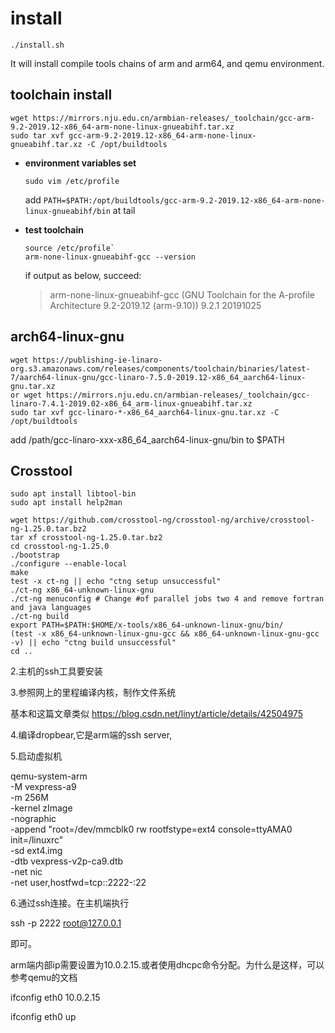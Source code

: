 # install
```
./install.sh
```
It will install compile tools chains of arm and arm64, and qemu environment.

## toolchain install

```shell
wget https://mirrors.nju.edu.cn/armbian-releases/_toolchain/gcc-arm-9.2-2019.12-x86_64-arm-none-linux-gnueabihf.tar.xz
sudo tar xvf gcc-arm-9.2-2019.12-x86_64-arm-none-linux-gnueabihf.tar.xz -C /opt/buildtools
```

- **environment variables set**

  `sudo vim /etc/profile`

  add `PATH=$PATH:/opt/buildtools/gcc-arm-9.2-2019.12-x86_64-arm-none-linux-gnueabihf/bin` at tail

- **test toolchain**

  ```shell
  source /etc/profile`
  arm-none-linux-gnueabihf-gcc --version
  ```

  if output as below, succeed:

  > arm-none-linux-gnueabihf-gcc (GNU Toolchain for the A-profile Architecture 9.2-2019.12 (arm-9.10)) 9.2.1 20191025

## arch64-linux-gnu
```shell
wget https://publishing-ie-linaro-org.s3.amazonaws.com/releases/components/toolchain/binaries/latest-7/aarch64-linux-gnu/gcc-linaro-7.5.0-2019.12-x86_64_aarch64-linux-gnu.tar.xz
or wget https://mirrors.nju.edu.cn/armbian-releases/_toolchain/gcc-linaro-7.4.1-2019.02-x86_64_arm-linux-gnueabihf.tar.xz
sudo tar xvf gcc-linaro-*-x86_64_aarch64-linux-gnu.tar.xz -C /opt/buildtools
```
add /path/gcc-linaro-xxx-x86_64_aarch64-linux-gnu/bin to $PATH
## Crosstool
```shell
sudo apt install libtool-bin
sudo apt install help2man

wget https://github.com/crosstool-ng/crosstool-ng/archive/crosstool-ng-1.25.0.tar.bz2
tar xf crosstool-ng-1.25.0.tar.bz2
cd crosstool-ng-1.25.0
./bootstrap
./configure --enable-local
make
test -x ct-ng || echo "ctng setup unsuccessful"
./ct-ng x86_64-unknown-linux-gnu
./ct-ng menuconfig # Change #of parallel jobs two 4 and remove fortran and java languages
./ct-ng build
export PATH=$PATH:$HOME/x-tools/x86_64-unknown-linux-gnu/bin/
(test -x x86_64-unknown-linux-gnu-gcc && x86_64-unknown-linux-gnu-gcc -v) || echo "ctng build unsuccessful"
cd ..
```


2.主机的ssh工具要安装

3.参照网上的里程编译内核，制作文件系统

基本和这篇文章类似 https://blog.csdn.net/linyt/article/details/42504975

4.编译dropbear,它是arm端的ssh server,

5.启动虚拟机

qemu-system-arm \
    -M vexpress-a9 \
    -m 256M \
    -kernel zImage \
    -nographic \
    -append "root=/dev/mmcblk0 rw rootfstype=ext4 console=ttyAMA0 init=/linuxrc" \
    -sd ext4.img \
    -dtb vexpress-v2p-ca9.dtb \
    -net nic \
      -net user,hostfwd=tcp::2222-:22

6.通过ssh连接。在主机端执行

ssh -p 2222 root@127.0.0.1

即可。

arm端内部ip需要设置为10.0.2.15.或者使用dhcpc命令分配。为什么是这样，可以参考qemu的文档

ifconfig eth0 10.0.2.15

ifconfig eth0 up

